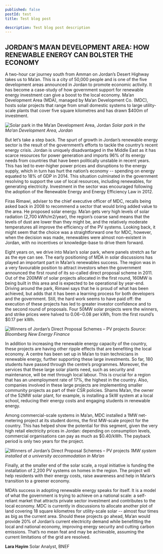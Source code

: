 ```yaml
---
published: false 
postId: test
title: Test blog post

description: Test blog post description
---
```

## JORDAN’S MA’AN DEVELOPMENT AREA: HOW RENEWABLE ENERGY CAN BOLSTER THE ECONOMY

A two-hour car journey south from Amman on Jordan’s Desert Highway takes us to Ma’an. This is a city of 50,000 people and is one of the five development areas announced in Jordan to promote economic activity. It has become a case-study of how government support for renewable energy investment can give a boost to the local economy. Ma’an Development Area (MDA), managed by Ma’an Development Co. (MDC), hosts solar projects that range from small domestic systems to large utility-scale plants that cover five square kilometres and has drawn $400m of investment. 

![Solar park in the Ma’an Development Area, Jordan](climatescope.org/app/assets/images/content/CS2016_blog_Jordan_fig1.png)
*Solar park in the Ma’an Development Area, Jordan*

But let’s take a step back. The spurt of growth in Jordan’s renewable energy sector is the result of the government’s efforts to tackle the country’s recent energy crisis. Jordan is uniquely disadvantaged in the Middle East as it has scarce resources for power generation and imports 96% of its energy needs from countries that have been politically unstable in recent years. This has led to ever-higher power prices and disruptions to the energy supply, which in turn has hurt the nation’s economy -- spending on energy equated to 18% of GDP in 2014. This situation culminated in the government resolving to support the use of local resources, including renewables, for generating electricity. Investment in the sector was encouraged following the adoption of the Renewable Energy and Energy Efficiency Law in 2012. 

Firas Rimawi, adviser to the chief executive officer of MDC, recalls being asked back in 2008 to recommend a sector that would bring added value to the area. He proposed solar energy. Ma’an gets very high levels of solar radiation (2,700 kWh/m2/year), the region’s coarse sand means that the levels of dust are lower than they might be, and the relatively moderate temperatures all improve the efficiency of the PV systems. Looking back, it might seem that the choice was a straightforward one for MDC, however, when the decision was made, renewables were almost non-existent in Jordan, with no incentives or knowledge-base to drive them forward. 

Eight years on, we drive into Ma’an’s solar park, where panels stretch as far as the eye can see. The early positioning of MDA in solar discussions has played an important part in Ma’an’s renewables success. The region was in a very favourable position to attract investors when the government announced the first round of its so-called direct proposal scheme in 2011. Out of the 200MW of solar projects allocated in the first round, 160MW is being built in this area and is expected to be operational by year-end. Driving around the park, Rimawi says that he is proud of what has been achieved, but adds that it has been a learning process for both developers and the government. Still, the hard work seems to have paid off: the execution of these projects has led to greater investor confidence and to the second round of proposals. Four 50MW solar projects were the winners, and strike prices were halved to $0.06-$0.08 per kWh, from the first round’s $0.17 per kWh. 

![Winners of Jordan’s Direct Proposal Schemes – PV projects](climatescope.org/app/assets/images/content/CS2016_blog_Jordan_fig2.png) *Source: Bloomberg New Energy Finance*

In addition to increasing the renewable energy capacity of the country, these projects are having other ripple effects that are benefiting the local economy. A centre has been set up in Ma’an to train technicians in renewable energy, further supporting these large investments. So far, 180 students have passed through the centre’s programmes. Moreover, the services that these large solar plants need, such as security and maintenance, will be met through local labour. This is crucial for a region that has an unemployment rate of 17%, the highest in the country. Also, companies involved in these large projects are implementing smaller community projects as part of their CSR policies. Shams Ma’an, the owner of the 52MW solar plant, for example, is installing a 5kW system at a local school, reducing their energy costs and engaging students in renewable energy.

Among commercial-scale systems in Ma’an, MDC installed a 1MW net-metering project at its student dorms, the first MW-scale project for the country. This has helped show the potential for this segment, given the very high retail electricity prices in Jordan: depending on consumption levels, commercial organisations can pay as much as $0.40/kWh. The payback period is only two years for the project.

![Winners of Jordan’s Direct Proposal Schemes – PV projects](climatescope.org/app/assets/images/content/CS2016_blog_Jordan_fig3.png)
*1MW system installed at a university accommodation in Ma’an*

Finally, at the smaller end of the solar scale, a royal initiative is funding the installation of 2,200 PV systems on homes in the region. The project will help residents with their energy costs, raise awareness and help in Ma’an’s transition to a greener economy.

MDA’s success in adopting renewable energy speaks for itself. It is a model of what the government is trying to achieve on a national scale: a self-reliant market that attracts private sector investment and contributes to the local economy. MDC is currently in discussions to allocate another plot of land covering 18 square kilometres for utility-scale solar -- almost four times as big as the current area. Should these projects go ahead, Ma’an would provide 20% of Jordan’s current electricity demand while benefitting the local and national economy, improving energy security and cutting carbon emissions. That’s no mean feat and may be achievable, assuming the current limitations of the grid are resolved. 

**Lara Hayim**
Solar Analyst, BNEF
